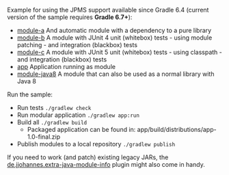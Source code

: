 Example for using the JPMS support available since Gradle 6.4 (current version of the sample requires **Gradle 6.7+**):

- [module-a](module-a) And automatic module with a dependency to a pure library
- [module-b](module-b) A module with JUnit 4 unit (whitebox) tests - using module patching - and integration (blackbox) tests
- [module-c](module-c) A module with JUnit 5 unit (whitebox) tests - using classpath - and integration (blackbox) tests
- [app](app) Application running as module
- [module-java8](module-java8) A module that can also be used as a normal library with Java 8

Run the sample:
- Run tests `./gradlew check`
- Run modular application `./gradlew app:run`
- Build all `./gradlew build`
  - Packaged application can be found in:  app/build/distributions/app-1.0-final.zip
- Publish modules to a local repository `./gradlew publish`

If you need to work (and patch) existing legacy JARs, the 
[de.jjohannes.extra-java-module-info](https://github.com/jjohannes/extra-java-module-info/blob/master/README.md#how-to-use-this-plugin)
plugin might also come in handy.
